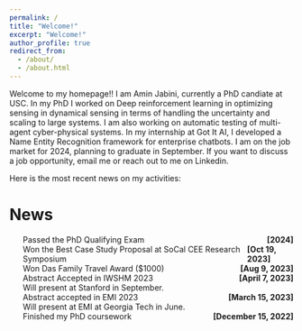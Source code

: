 ```yaml
---
permalink: /
title: "Welcome!"
excerpt: "Welcome!"
author_profile: true
redirect_from: 
  - /about/
  - /about.html
---
```


Welcome to my homepage!! I am Amin Jabini, currently a PhD candiate at USC. In my PhD I worked on Deep reinforcement learning in optimizing sensing in dynamical sensing in terms of handling the uncertainty and scaling to large systems. I am also working on automatic testing of multi-agent cyber-physical systems. In my internship at Got It AI, I developed a Name Entity Recognition framework for enterprise chatbots. I am on the job market for 2024, planning to graduate in September. If you want to discuss a job opportunity, email me or reach out to me on Linkedin.   

 Here is the most recent news on my activities: 

News
====
<div class="flexcontainer">
    <ul style="list-style-type: circle;">
    <li style="display: flex; justify-content: space-between;">
        <span>Passed the PhD Qualifying Exam</span>
        <span><strong>[2024]</strong></span>
      </li>
    <li style="display: flex; justify-content: space-between;">
        <span>Won the Best Case Study Proposal at SoCal CEE Research Symposium</span>
        <span><strong>[Oct 19, 2023]</strong></span>
      </li>
    <li style="display: flex; justify-content: space-between;">
        <span>Won Das Family Travel Award ($1000)</span>
        <span><strong>[Aug 9, 2023]</strong></span>
      </li>
      <li style="display: flex; justify-content: space-between;">
        <span>Abstract Accepted in IWSHM 2023 <br>Will present at Stanford in September.</span>
        <span><strong>[April 7, 2023]</strong></span>
      </li>
      <li style="display: flex; justify-content: space-between;">
        <span>Abstract accepted in EMI 2023<br> Will present at EMI at Georgia Tech in June.</span>
        <span><strong>[March 15, 2023]</strong></span>
      </li>
      <li style="display: flex; justify-content: space-between;">
        <span>Finished my PhD coursework</span>
        <span><strong>[December 15, 2022]</strong></span>
      </li>
    </ul>
</div>

<!-- * **[April 7, 2023]** &emsp; Abstract accepted at IWSHM 2023. 
      Will present at Stanford in September.
* **[March 15, 2023]** &emsp; Abstract accepted in EMI 2023. 
      Will present at EMI this year at Georgia Tech in June.
* **[March 15, 2023]** &emsp; Participated in EMI student paper competition.
* **[December 15, 2022]** &emsp; Finished my PhD coursework. -->


